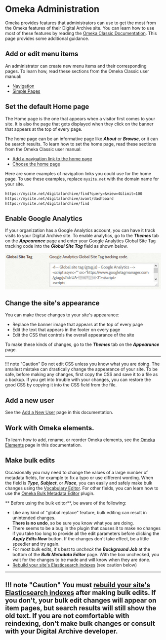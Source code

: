 # Omeka Administration

Omeka provides features that administrators can use to get the most from the Omeka features of
their Digital Archive site. You can learn how to use most of these features by reading the
[Omeka Classic Documentation](https://omeka.org/classic/docs). This page provides
some additional guidance.

## Add or edit menu items

An administrator can create new menu items and their corresponding pages.
To learn how, read these sections from the Omeka Classic user manual:

-   [Navigation](https://omeka.org/classic/docs/Admin/Appearance/Navigation/)
-   [Simple Pages](https://omeka.org/classic/docs/Plugins/SimplePages/)


## Set the default Home page

The Home page is the one that appears when a visitor first comes to your site.
It is also the page that gets displayed when they click on the banner that appears at the top of every page.

The home page can be an informative page like **_About_** or **_Browse_**, or it can be search results.
To learn how to set the home page, read these sections from the Omeka Classic user manual:

-   [Add a navigation link to the home page](https://omeka.org/classic/docs/Admin/Appearance/Navigation/#add-navigation-links)
-   [Choose the home page](https://omeka.org/classic/docs/Admin/Appearance/Navigation/#choose-a-homepage)

Here are some examples of navigation links you could use for the home page. To use these examples, replace `mysite.net` with the domain name for your site.

```
https://mysite.net/digitalarchive/find?query=&view=4&limit=100
https://mysite.net/digitalarchive/avant/dashboard
https://mysite.net/digitalarchive/find

```

## Enable Google Analytics

If your organization has a Google Analytics account, you can have it track visits to
your Digital Archive site. To enable analytics, go to the **_Themes_** tab on the
**_Appearance_** page and enter your Google Analytics Global Site Tag tracking code
into the **_Global Site Tag_** field as shown below.

![Google Analytics](omeka-administration-1.jpg)

## Change the site's appearance

You can make these changes to your site's appearance:

-   Replace the banner image that appears at the top of every page
-   Edit the text that appears in the footer on every page
-   Edit the CSS that controls the overall appearance of the site

To make these kinds of changes, go to the **_Themes_** tab on the **_Appearance_** page.

---

!!! note "Caution"
    Do not edit CSS unless you know what you are doing. The smallest mistake can drastically
    change the appearance of your site. To be safe, before making any changes, first copy
    the CSS and save it to a file as a backup. If you get into trouble with your changes,
    you can restore the good CSS by copying it into the CSS field from the file.

## Add a new user

See the [Add a New User](/administrator/add-new-user/) page in this documentation.

## Work with Omeka elements.

To learn how to add, rename, or reorder Omeka elements, see the [Omeka Elements](/administrator/omeka-elements/)
page in this documentation.

## Make bulk edits

Occasionally you may need to change the values of a large number of metadata fields, for example to
fix a typo or use different wording. When the field is **_Type_**, **_Subject_**, or **_Place_**, you can
easily and safely make bulk changes using the [Vocabulary Editor](/archivist/vocabulary-editor/). For other
fields, you can learn how to use the [Omeka Bulk Metadata Editor](https://omeka.org/classic/plugins/BulkMetadataEditor/) plugin.

** Before using the bulk editor**, be aware of the following:

-   Like any kind of "global replace" feature, bulk editing can result in unintended changes.  
    **There is no undo**, so be sure you know what you are doing.
-   There seems to be a bug in the plugin that causes it to make no changes if you take
    too long to provide all the edit parameters before clicking the **_Apply Edits Now_** button.
    If the changes don't take effect, be a little speedier and try again.
-   For most bulk edits, it's best to *uncheck* the **_Background Job_** at the bottom of the
    **_Bulk Metadata Editor_** page. With the box unchecked, you wait for the changes to be made
    and will know when they are done.
-   [Rebuild your site's Elasticsearch indexes](/administrator/reindex/) (see caution below)

---

!!! note "Caution"
    You must [rebuild your site's Elasticsearch indexes](/administrator/reindex/) after
    making bulk edits. If you don't, your bulk edit changes will appear on item pages,
    but search results will still show the old text.
    If you are not comfortable with reindexing, don't make bulk changes
    or consult with your Digital Archive developer.
---